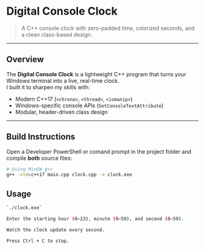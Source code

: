 # Digital Console Clock

> A C++ console clock with zero-padded time, colorized seconds, and a clean class-based design.

---

## Overview

The **Digital Console Clock** is a lightweight C++ program that turns your Windows terminal into a live, real-time clock.  
I built it to sharpen my skills with:

- Modern C++17 (`<chrono>`, `<thread>`, `<iomanip>`)
- Windows-specific console APIs (`SetConsoleTextAttribute`)
- Modular, header-driven class design

---

## Build Instructions

Open a Developer PowerShell or comand prompt in the project folder and compile **both** source files:

```bash
# Using MinGW g++
g++ -std=c++17 main.cpp clock.cpp -o clock.exe
```
## Usage

```bash
`./clock.exe`

Enter the starting hour (0–23), minute (0–59), and second (0–59).

Watch the clock update every second.

Press Ctrl + C to stop.


